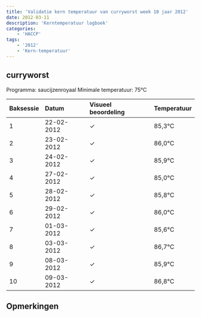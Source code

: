 ```yaml
---
title: 'Validatie kern temperatuur van curryworst week 10 jaar 2012'
date: 2012-03-11
description: 'Kerntemperatuur logboek'
categories:
    - 'HACCP'
tags:
    - '2012'
    - 'Kern-temperatuur'
---
```


## curryworst

Programma: saucijzenroyaal
Minimale temperatuur: 75°C

| Baksessie | Datum | Visueel beoordeling | Temperatuur |
|:---|:---|:---|:---|
| 1 | 22-02-2012 | &check; | 85,3°C |
| 2 | 23-02-2012 | &check; | 86,0°C |
| 3 | 24-02-2012 | &check; | 85,9°C |
| 4 | 27-02-2012 | &check; | 85,0°C |
| 5 | 28-02-2012 | &check; | 85,8°C |
| 6 | 29-02-2012 | &check; | 86,0°C |
| 7 | 01-03-2012 | &check; | 85,6°C |
| 8 | 03-03-2012 | &check; | 86,7°C |
| 9 | 08-03-2012 | &check; | 85,9°C |
| 10 | 09-03-2012 | &check; | 86,8°C |

## Opmerkingen


